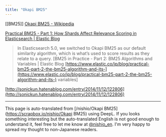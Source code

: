 ```yaml
---
title: "Okapi BM25"
---
```


[[BM25]]
[Okapi BM25 - Wikipedia](https://ja.wikipedia.org/wiki/Okapi_BM25)


[Practical BM25 - Part 1: How Shards Affect Relevance Scoring in Elasticsearch | Elastic Blog](https://www.elastic.co/jp/blog/practical-bm25-part-1-how-shards-affect-relevance-scoring-in-elasticsearch)
> In Elasticsearch 5.0, we switched to Okapi BM25 as our default similarity algorithm, which is what’s used to score results as they relate to a query.
[BM25 in Practice - Part 2: BM25 Algorithms and Variables | Elastic Blog [https://www.elastic.co/jp/blog/practical-bm25-part-2-the-bm25-algorithm-and-its-](https://www.elastic.co/jp/blog/practical-bm25-part-2-the-bm25-algorithm-and-its-) variables]

[http://sonickun.hatenablog.com/entry/2014/11/12/122806](http://sonickun.hatenablog.com/entry/2014/11/12/122806)

---
This page is auto-translated from [/nishio/Okapi BM25](https://scrapbox.io/nishio/Okapi BM25) using DeepL. If you looks something interesting but the auto-translated English is not good enough to understand it, feel free to let me know at [@nishio_en](https://twitter.com/nishio_en). I'm very happy to spread my thought to non-Japanese readers.